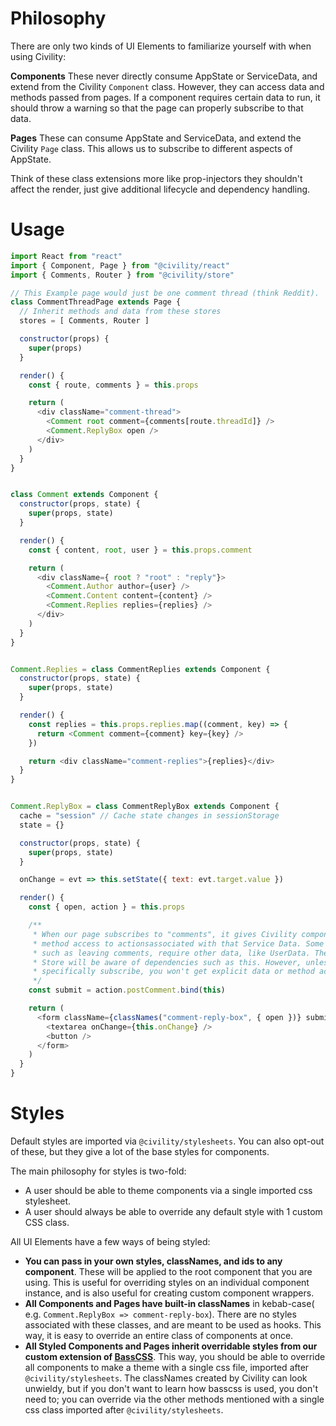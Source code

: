 Philosophy
==========
There are only two kinds of UI Elements to familiarize yourself with when using Civility:

**Components**
These never directly consume AppState or ServiceData, and extend from the Civility `Component` class. However, they can access data and methods passed from pages. If a component requires certain data to run, it should throw a warning so that the page can properly subscribe to that data.

**Pages**
These can consume AppState and ServiceData, and extend the Civility `Page` class. This allows us to subscribe to different aspects of AppState.

Think of these class extensions more like prop-injectors they shouldn't affect the render, just give additional lifecycle and dependency handling.


Usage
=====
```js
import React from "react"
import { Component, Page } from "@civility/react"
import { Comments, Router } from "@civility/store"

// This Example page would just be one comment thread (think Reddit).
class CommentThreadPage extends Page {
  // Inherit methods and data from these stores
  stores = [ Comments, Router ]

  constructor(props) {
    super(props)
  }

  render() {
    const { route, comments } = this.props

    return (
      <div className="comment-thread">
        <Comment root comment={comments[route.threadId]} />
        <Comment.ReplyBox open />
      </div>
    )
  }
}


class Comment extends Component {
  constructor(props, state) {
    super(props, state)
  }

  render() {
    const { content, root, user } = this.props.comment

    return (
      <div className={ root ? "root" : "reply"}>
        <Comment.Author author={user} />
        <Comment.Content content={content} />
        <Comment.Replies replies={replies} />
      </div>
    )
  }
}


Comment.Replies = class CommentReplies extends Component {
  constructor(props, state) {
    super(props, state)
  }

  render() {
    const replies = this.props.replies.map((comment, key) => {
      return <Comment comment={comment} key={key} />
    })

    return <div className="comment-replies">{replies}</div>
  }
}


Comment.ReplyBox = class CommentReplyBox extends Component {
  cache = "session" // Cache state changes in sessionStorage
  state = {}

  constructor(props, state) {
    super(props, state)
  }

  onChange = evt => this.setState({ text: evt.target.value })

  render() {
    const { open, action } = this.props

    /**
     * When our page subscribes to "comments", it gives Civility components
     * method access to actionsassociated with that Service Data. Some actions,
     * such as leaving comments, require other data, like UserData. The Comment
     * Store will be aware of dependencies such as this. However, unless you
     * specifically subscribe, you won't get explicit data or method access.
     */
    const submit = action.postComment.bind(this)

    return (
      <form className={classNames("comment-reply-box", { open })} submit={submit}>
        <textarea onChange={this.onChange} />
        <button />
      </form>
    )
  }
}
```


Styles
======
Default styles are imported via `@civility/stylesheets`. You can also opt-out of these, but they give a lot of the base styles for components.

The main philosophy for styles is two-fold:
 - A user should be able to theme components via a single imported css stylesheet.
 - A user should always be able to override any default style with 1 custom CSS class.

All UI Elements have a few ways of being styled:
- **You can pass in your own styles, classNames, and ids to any component**. These will be applied to the root component that you are using. This is useful for overriding styles on an individual component instance, and is also useful for creating custom component wrappers.
- **All Components and Pages have built-in classNames** in kebab-case( e.g. `Comment.ReplyBox => comment-reply-box`). There are no styles associated with these classes, and are meant to be used as hooks. This way, it is easy to override an entire class of components at once.
- **All Styled Components and Pages inherit overridable styles from our custom extension of [BassCSS](http://basscss.com/)**. This way, you should be able to override all components to make a theme with a single css file, imported after `@civility/stylesheets`. The classNames created by Civility can look unwieldy, but if you don't want to learn how basscss is used, you don't need to; you can override via the other methods mentioned with a single css class imported after `@civility/stylesheets`.
